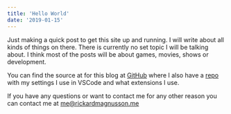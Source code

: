 ```yaml
---
title: 'Hello World'
date: '2019-01-15'
---
```


Just making a quick post to get this site up and running. I will write about all kinds of things on there. There is currently no set topic I will be talking about.
I think most of the posts will be about games, movies, shows or development.

You can find the source at for this blog at <a href="https://github.com/magnusson/magnusson.github.io" target="_blank" rel="noreferrer">GitHub</a> where I also have a <a href="https://github.com/magnusson/dotfiles" target="_blank" rel="noreferrer">repo</a> with my settings I use in VSCode and what extensions I use.

If you have any questions or want to contact me for any other reason you can contact me at <a href="mailto:me@rickardmagnusson.me">me@rickardmagnusson.me</a>
